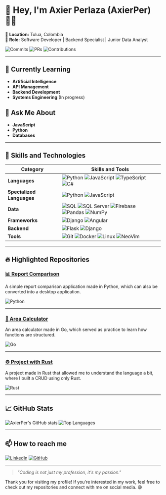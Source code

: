 # 👋 Hey, I'm Axier Perlaza (AxierPer) 👨‍💻

📍 **Location:** Tulua, Colombia  
💼 **Role:** Software Developer | Backend Specialist | Junior Data Analyst

![Commits](https://img.shields.io/badge/Total%20Commits-102-blue) 
![PRs](https://img.shields.io/badge/Total%20PRs-50-blue) 
![Contributions](https://img.shields.io/badge/Contributed%20last%20year-3-lightgrey)

---

## 🌱 Currently Learning
- **Artificial Intelligence**
- **API Management**
- **Backend Development**
- **Systems Engineering** (In progress)

## 💬 Ask Me About
- **JavaScript**  
- **Python**  
- **Databases**  

---

## 🔧 Skills and Technologies

| Category                   | Skills and Tools                                                                            |
|----------------------------|---------------------------------------------------------------------------------------------|
| **Languages**              | ![Python](https://img.shields.io/badge/Python-3776AB?style=flat&logo=python&logoColor=white) ![JavaScript](https://img.shields.io/badge/JavaScript-F7DF1E?style=flat&logo=javascript&logoColor=black) ![TypeScript](https://img.shields.io/badge/TypeScript-3178C6?style=flat&logo=typescript&logoColor=white) ![C#](https://img.shields.io/badge/C%23-239120?style=flat&logo=c-sharp&logoColor=white) |
| **Specialized Languages**  | ![Python](https://img.shields.io/badge/Python-3776AB?style=flat&logo=python&logoColor=white) ![JavaScript](https://img.shields.io/badge/JavaScript-F7DF1E?style=flat&logo=javascript&logoColor=black) |
| **Data**                   | ![SQL](https://img.shields.io/badge/SQL-4479A1?style=flat&logo=postgresql&logoColor=white) ![SQL Server](https://img.shields.io/badge/SQL%20Server-CC2927?style=flat&logo=microsoft-sql-server&logoColor=white) ![Firebase](https://img.shields.io/badge/Firebase-FFCA28?style=flat&logo=firebase&logoColor=black) ![Pandas](https://img.shields.io/badge/Pandas-150458?style=flat&logo=pandas&logoColor=white) ![NumPy](https://img.shields.io/badge/NumPy-013243?style=flat&logo=numpy&logoColor=white) |
| **Frameworks**             | ![Django](https://img.shields.io/badge/Django-092E20?style=flat&logo=django&logoColor=white) ![Angular](https://img.shields.io/badge/Angular-DD0031?style=flat&logo=angular&logoColor=white) |
| **Backend**                | ![Flask](https://img.shields.io/badge/Flask-000000?style=flat&logo=flask&logoColor=white) ![Django](https://img.shields.io/badge/Django-092E20?style=flat&logo=django&logoColor=white) |
| **Tools**                  | ![Git](https://img.shields.io/badge/Git-F05032?style=flat&logo=git&logoColor=white) ![Docker](https://img.shields.io/badge/Docker-2496ED?style=flat&logo=docker&logoColor=white) ![Linux](https://img.shields.io/badge/Linux-FCC624?style=flat&logo=linux&logoColor=black) ![NeoVim](https://img.shields.io/badge/NeoVim-57A143?style=flat&logo=neovim&logoColor=white) |


---

## 🔥 Highlighted Repositories

### [📊 Report Comparison](https://github.com/AxierPer/comparacion_reportes.git)
A simple report comparison application made in Python, which can also be converted into a desktop application.

![Python](https://img.shields.io/badge/Language-Python-blue?style=flat&logo=python)

---

### [🧮 Area Calculator](https://github.com/AxierPer/calculadora_areas.git)
An area calculator made in Go, which served as practice to learn how functions are structured.

![Go](https://img.shields.io/badge/Language-Go-blue?style=flat&logo=go)

---

### [⚙️ Project with Rust](https://github.com/AxierPer/Rust.git)
A project made in Rust that allowed me to understand the language a bit, where I built a CRUD using only Rust.

![Rust](https://img.shields.io/badge/Language-Rust-blue?style=flat&logo=rust)

---

## 📈 GitHub Stats

![AxierPer's GitHub stats](https://github-readme-stats.vercel.app/api?username=AxierPer&show_icons=true&theme=tokyonight)
![Top Languages](https://github-readme-stats.vercel.app/api/top-langs/?username=AxierPer&layout=compact&theme=radical)

---

## 📫 How to reach me

[![LinkedIn](https://img.shields.io/badge/LinkedIn-Axier%20Perlaza-blue?style=flat&logo=linkedin)](www.linkedin.com/in/axier-perlaza-044866274)
[![GitHub](https://img.shields.io/badge/GitHub-AxierPer-lightgrey?style=flat&logo=github)](https://github.com/AxierPer)

---

> _"Coding is not just my profession, it's my passion."_  

Thank you for visiting my profile! If you're interested in my work, feel free to check out my repositories and connect with me on social media. 😄
